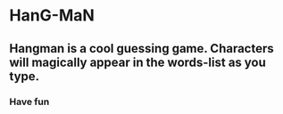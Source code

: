 # HanG-MaN
## Hangman is a cool guessing game. Characters will magically appear in the words-list as you type. 
### Have fun 
